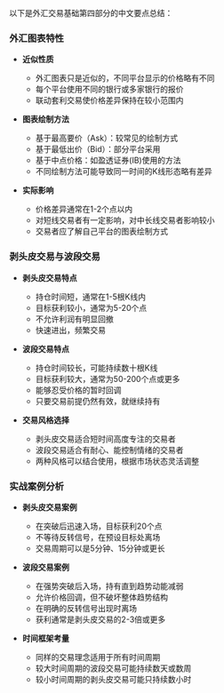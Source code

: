 以下是外汇交易基础第四部分的中文要点总结：

### 外汇图表特性
- **近似性质**
  - 外汇图表只是近似的，不同平台显示的价格略有不同
  - 每个平台使用不同的银行或多家银行的报价
  - 联动套利交易使价格差异保持在较小范围内

- **图表绘制方法**
  - 基于最高要价（Ask）：较常见的绘制方式
  - 基于最低出价（Bid）：部分平台采用
  - 基于中点价格：如盈透证券(IB)使用的方法
  - 不同绘制方法可能导致同一时间的K线形态略有差异

- **实际影响**
  - 价格差异通常在1-2个点以内
  - 对短线交易者有一定影响，对中长线交易者影响较小
  - 交易者应了解自己平台的图表绘制方式

### 剥头皮交易与波段交易
- **剥头皮交易特点**
  - 持仓时间短，通常在1-5根K线内
  - 目标获利较小，通常为5-20个点
  - 不允许利润有明显回撤
  - 快速进出，频繁交易

- **波段交易特点**
  - 持仓时间较长，可能持续数十根K线
  - 目标获利较大，通常为50-200个点或更多
  - 能够忍受价格的暂时回调
  - 只要交易前提仍然有效，就继续持有

- **交易风格选择**
  - 剥头皮交易适合短时间高度专注的交易者
  - 波段交易适合有耐心、能控制情绪的交易者
  - 两种风格可以结合使用，根据市场状态灵活调整

### 实战案例分析
- **剥头皮交易案例**
  - 在突破后迅速入场，目标获利20个点
  - 不等待反转信号，在预设目标处离场
  - 交易周期可以是5分钟、15分钟或更长

- **波段交易案例**
  - 在强势突破后入场，持有直到趋势动能减弱
  - 允许价格回调，但不破坏整体趋势结构
  - 在明确的反转信号出现时离场
  - 获利通常是剥头皮交易的2-3倍或更多

- **时间框架考量**
  - 同样的交易理念适用于所有时间周期
  - 较大时间周期的波段交易可能持续数天或数周
  - 较小时间周期的剥头皮交易可能只持续数小时 